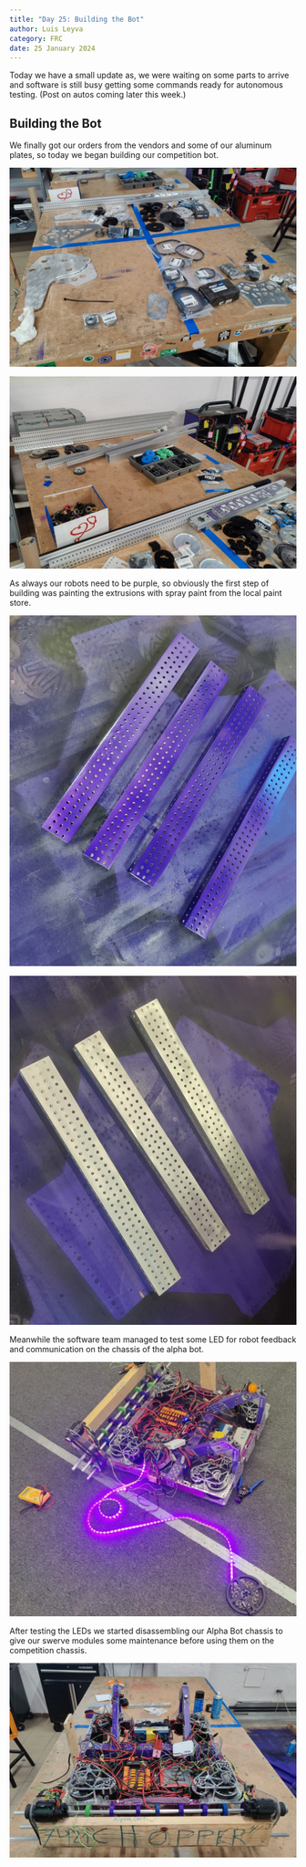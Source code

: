 ```yaml
---
title: "Day 25: Building the Bot"
author: Luis Leyva
category: FRC
date: 25 January 2024
---
```


Today we have a small update as, we were waiting on some parts to arrive and software is still busy getting some commands ready for autonomous testing. (Post on autos coming later this week.)

## Building the Bot

We finally got our orders from the vendors and some of our aluminum plates, so today we began building our competition bot.

![Orders.jpeg](Day-25/Orders.jpeg)

![Orders2.jpeg](Day-25/Orders2.jpeg)

As always our robots need to be purple, so obviously the first step of building was painting the extrusions with spray paint from the local paint store.

![Painted.jpeg](Day-25/Painted.jpeg)

![Unpainted.jpeg](Day-25/Unpainted.jpeg)

Meanwhile the software team managed to test some LED for robot feedback and communication on the chassis of the alpha bot.

![LEDS.jpeg](Day-25/LEDS.jpeg)

After testing the LEDs we started disassembling our Alpha Bot chassis to give our swerve modules some maintenance before using them on the competition chassis.

![disasembling.jpeg](Day-25/disasembling.jpeg)
